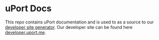 uPort Docs
============

This repo contains uPort documentation and is used to as a source to our [developer site generator](https://github.com/uport-project/docs-site). Our developer site can be found here [developer.uport.me](https://developer.uport.me).
